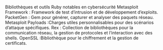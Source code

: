 Bibliothèques et outils Ruby notables en cybersécurité
Metasploit Framework : Framework de test d’intrusion et de développement d’exploits.
PacketGen : Gem pour générer, capturer et analyser des paquets réseau.
Metasploit Payloads :Charges utiles personnalisables pour des scénarios d’attaque spécifiques.
Rex : Collection de bibliothèques pour la communication réseau, la gestion de protocoles et l’interaction avec des shells.
OpenSSL :Bibliothèque pour le chiffrement et la gestion de certificats.
